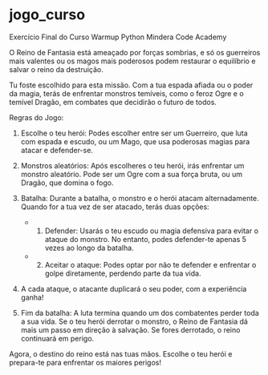 # jogo_curso
Exercício Final do Curso Warmup Python Mindera Code Academy

O Reino de Fantasia está ameaçado por forças sombrias, e só os guerreiros mais valentes ou os magos mais poderosos podem restaurar o equilíbrio e salvar o reino da destruição.

Tu foste escolhido para esta missão. Com a tua espada afiada ou o poder da magia, terás de enfrentar monstros temíveis, como o feroz Ogre e o temível Dragão, em combates que decidirão o futuro de todos.

Regras do Jogo:

  1. Escolhe o teu herói: Podes escolher entre ser um Guerreiro, que luta com espada e escudo, ou um Mago, que usa poderosas magias para atacar e defender-se.
        
  2. Monstros aleatórios: Após escolheres o teu herói, irás enfrentar um monstro aleatório. Pode ser um Ogre com a sua força bruta, ou um Dragão, que domina o fogo.

  3. Batalha: Durante a batalha, o monstro e o herói atacam alternadamente. Quando for a tua vez de ser atacado, terás duas opções:
      - 1. Defender: Usarás o teu escudo ou magia defensiva para evitar o ataque do monstro. No entanto, podes defender-te apenas 5 vezes ao longo da batalha.
      - 2. Aceitar o ataque: Podes optar por não te defender e enfrentar o golpe diretamente, perdendo parte da tua vida.

   4. A cada ataque, o atacante duplicará o seu poder, com a experiência ganha!

   5. Fim da batalha: A luta termina quando um dos combatentes perder toda a sua vida. Se o teu herói derrotar o monstro, o Reino de Fantasia dá mais um passo em direção à salvação. Se fores derrotado, o reino continuará em perigo.

   Agora, o destino do reino está nas tuas mãos. Escolhe o teu herói e prepara-te para enfrentar os maiores perigos!

